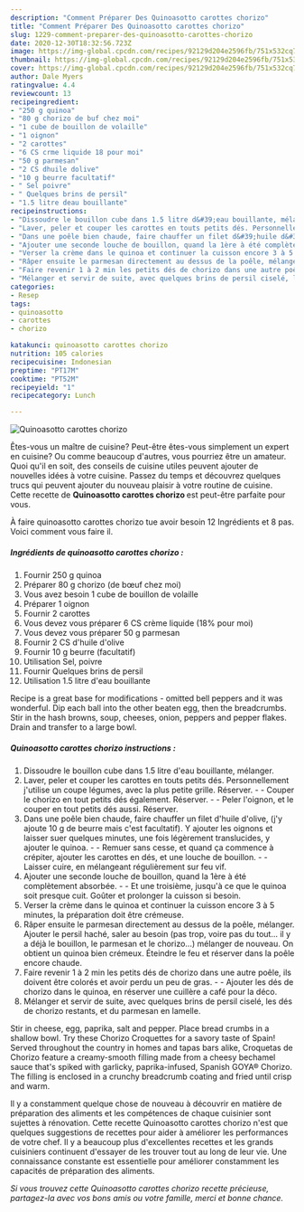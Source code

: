 ```yaml
---
description: "Comment Préparer Des Quinoasotto carottes chorizo"
title: "Comment Préparer Des Quinoasotto carottes chorizo"
slug: 1229-comment-preparer-des-quinoasotto-carottes-chorizo
date: 2020-12-30T18:32:56.723Z
image: https://img-global.cpcdn.com/recipes/92129d204e2596fb/751x532cq70/quinoasotto-carottes-chorizo-photo-principale-de-la-recette.jpg
thumbnail: https://img-global.cpcdn.com/recipes/92129d204e2596fb/751x532cq70/quinoasotto-carottes-chorizo-photo-principale-de-la-recette.jpg
cover: https://img-global.cpcdn.com/recipes/92129d204e2596fb/751x532cq70/quinoasotto-carottes-chorizo-photo-principale-de-la-recette.jpg
author: Dale Myers
ratingvalue: 4.4
reviewcount: 13
recipeingredient:
- "250 g quinoa"
- "80 g chorizo de buf chez moi"
- "1 cube de bouillon de volaille"
- "1 oignon"
- "2 carottes"
- "6 CS crme liquide 18 pour moi"
- "50 g parmesan"
- "2 CS dhuile dolive"
- "10 g beurre facultatif"
- " Sel poivre"
- " Quelques brins de persil"
- "1.5 litre deau bouillante"
recipeinstructions:
- "Dissoudre le bouillon cube dans 1.5 litre d&#39;eau bouillante, mélanger."
- "Laver, peler et couper les carottes en touts petits dés. Personnellement j&#39;utilise un coupe légumes, avec la plus petite grille. Réserver.  Couper le chorizo en tout petits dés également. Réserver.  Peler l&#39;oignon, et le couper en tout petits dés aussi. Réserver."
- "Dans une poêle bien chaude, faire chauffer un filet d&#39;huile d&#39;olive, (j&#39;y ajoute 10 g de beurre mais c&#39;est facultatif). Y ajouter les oignons et laisser suer quelques minutes, une fois légèrement translucides, y ajouter le quinoa.  Remuer sans cesse, et quand ça commence à crépiter, ajouter les carottes en dés, et une louche de bouillon.  Laisser cuire, en mélangeant régulièrement sur feu vif."
- "Ajouter une seconde louche de bouillon, quand la 1ère à été complètement absorbée.  Et une troisième, jusqu&#39;à ce que le quinoa soit presque cuit. Goûter et prolonger la cuisson si besoin."
- "Verser la crème dans le quinoa et continuer la cuisson encore 3 à 5 minutes, la préparation doit être crémeuse."
- "Râper ensuite le parmesan directement au dessus de la poêle, mélanger. Ajouter le persil haché, saler au besoin (pas trop, voire pas du tout... il y a déjà le bouillon, le parmesan et le chorizo...) mélanger de nouveau. On obtient un quinoa bien crémeux. Éteindre le feu et réserver dans la poêle encore chaude."
- "Faire revenir 1 à 2 min les petits dés de chorizo dans une autre poêle, ils doivent être colorés et avoir perdu un peu de gras.  Ajouter les dés de chorizo dans le quinoa, en réserver une cuillère a café pour la déco."
- "Mélanger et servir de suite, avec quelques brins de persil ciselé, les dés de chorizo restants, et du parmesan en lamelle."
categories:
- Resep
tags:
- quinoasotto
- carottes
- chorizo

katakunci: quinoasotto carottes chorizo 
nutrition: 105 calories
recipecuisine: Indonesian
preptime: "PT17M"
cooktime: "PT52M"
recipeyield: "1"
recipecategory: Lunch

---
```



![Quinoasotto carottes chorizo](https://img-global.cpcdn.com/recipes/92129d204e2596fb/751x532cq70/quinoasotto-carottes-chorizo-photo-principale-de-la-recette.jpg)

Êtes-vous un maître de cuisine? Peut-être êtes-vous simplement un expert en cuisine? Ou comme beaucoup d'autres, vous pourriez être un amateur. Quoi qu'il en soit, des conseils de cuisine utiles peuvent ajouter de nouvelles idées à votre cuisine. Passez du temps et découvrez quelques trucs qui peuvent ajouter du nouveau plaisir à votre routine de cuisine. Cette recette de <strong> Quinoasotto carottes chorizo </strong> est peut-être parfaite pour vous.

<!--inarticleads1-->

À faire quinoasotto carottes chorizo tue avoir besoin 12 Ingrédients et 8 pas. Voici comment vous faire il.

##### Ingrédients de quinoasotto carottes chorizo :

1. Fournir 250 g quinoa
1. Préparer 80 g chorizo (de bœuf chez moi)
1. Vous avez besoin 1 cube de bouillon de volaille
1. Préparer 1 oignon
1. Fournir 2 carottes
1. Vous devez vous préparer 6 CS crème liquide (18% pour moi)
1. Vous devez vous préparer 50 g parmesan
1. Fournir 2 CS d&#39;huile d&#39;olive
1. Fournir 10 g beurre (facultatif)
1. Utilisation  Sel, poivre
1. Fournir  Quelques brins de persil
1. Utilisation 1.5 litre d&#39;eau bouillante


Recipe is a great base for modifications - omitted bell peppers and it was wonderful. Dip each ball into the other beaten egg, then the breadcrumbs. Stir in the hash browns, soup, cheeses, onion, peppers and pepper flakes. Drain and transfer to a large bowl. 

<!--inarticleads2-->

##### Quinoasotto carottes chorizo instructions :

1. Dissoudre le bouillon cube dans 1.5 litre d&#39;eau bouillante, mélanger.
1. Laver, peler et couper les carottes en touts petits dés. Personnellement j&#39;utilise un coupe légumes, avec la plus petite grille. Réserver. -  - Couper le chorizo en tout petits dés également. Réserver. -  - Peler l&#39;oignon, et le couper en tout petits dés aussi. Réserver.
1. Dans une poêle bien chaude, faire chauffer un filet d&#39;huile d&#39;olive, (j&#39;y ajoute 10 g de beurre mais c&#39;est facultatif). Y ajouter les oignons et laisser suer quelques minutes, une fois légèrement translucides, y ajouter le quinoa. -  - Remuer sans cesse, et quand ça commence à crépiter, ajouter les carottes en dés, et une louche de bouillon. -  - Laisser cuire, en mélangeant régulièrement sur feu vif.
1. Ajouter une seconde louche de bouillon, quand la 1ère à été complètement absorbée. -  - Et une troisième, jusqu&#39;à ce que le quinoa soit presque cuit. Goûter et prolonger la cuisson si besoin.
1. Verser la crème dans le quinoa et continuer la cuisson encore 3 à 5 minutes, la préparation doit être crémeuse.
1. Râper ensuite le parmesan directement au dessus de la poêle, mélanger. Ajouter le persil haché, saler au besoin (pas trop, voire pas du tout... il y a déjà le bouillon, le parmesan et le chorizo...) mélanger de nouveau. On obtient un quinoa bien crémeux. Éteindre le feu et réserver dans la poêle encore chaude.
1. Faire revenir 1 à 2 min les petits dés de chorizo dans une autre poêle, ils doivent être colorés et avoir perdu un peu de gras. -  - Ajouter les dés de chorizo dans le quinoa, en réserver une cuillère a café pour la déco.
1. Mélanger et servir de suite, avec quelques brins de persil ciselé, les dés de chorizo restants, et du parmesan en lamelle.


Stir in cheese, egg, paprika, salt and pepper. Place bread crumbs in a shallow bowl. Try these Chorizo Croquettes for a savory taste of Spain! Served throughout the country in homes and tapas bars alike, Croquetas de Chorizo feature a creamy-smooth filling made from a cheesy bechamel sauce that&#39;s spiked with garlicky, paprika-infused, Spanish GOYA® Chorizo. The filling is enclosed in a crunchy breadcrumb coating and fried until crisp and warm. 

<!--inarticleads1-->

<p>
Il y a constamment quelque chose de nouveau à découvrir en matière de préparation des aliments et les compétences de chaque cuisinier sont sujettes à rénovation. Cette recette Quinoasotto carottes chorizo n'est que quelques suggestions de recettes pour aider à améliorer les performances de votre chef. Il y a beaucoup plus d'excellentes recettes et les grands cuisiniers continuent d'essayer de les trouver tout au long de leur vie. Une connaissance constante est essentielle pour améliorer constamment les capacités de préparation des aliments.
</p>

<p>
<i>Si vous trouvez cette Quinoasotto carottes chorizo recette précieuse, partagez-la avec vos bons amis ou votre famille, merci et bonne chance.</i>
</p>
